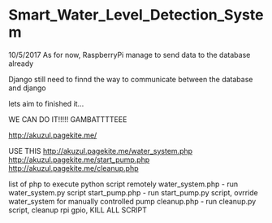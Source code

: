 # Smart_Water_Level_Detection_System

10/5/2017
As for now, RaspberryPi manage to send data to the database already

Django still need to finnd the way to communicate between the database and django


lets aim to finished it...

WE CAN DO IT!!!!! 
GAMBATTTTEEE




http://akuzul.pagekite.me/<list of php file>

USE THIS 
http://akuzul.pagekite.me/water_system.php
http://akuzul.pagekite.me/start_pump.php
http://akuzul.pagekite.me/cleanup.php


list of php to execute python script remotely
water_system.php - run water_system.py script
start_pump.php  - run start_pump.py script, ovrride water_system for manually controlled pump
cleanup.php - run cleanup.py script, cleanup rpi gpio, KILL ALL SCRIPT
